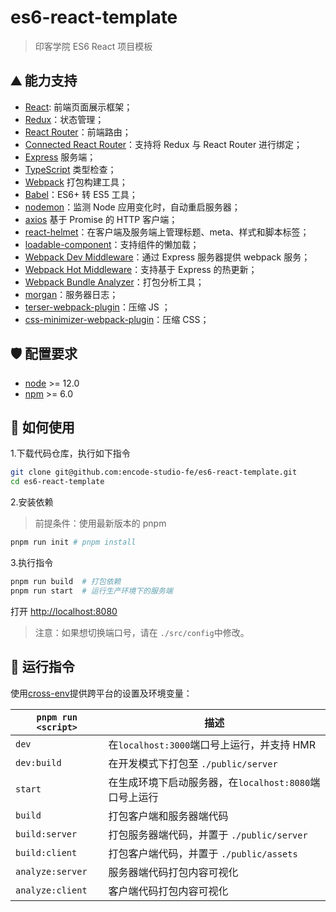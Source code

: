 # es6-react-template

> 印客学院 ES6 React 项目模板

## ⛰️ 能力支持

- [React](https://facebook.github.io/react): 前端页面展示框架；
- [Redux](https://github.com/reactjs/redux)：状态管理；
- [React Router](https://reacttraining.com/react-router)：前端路由；
- [Connected React Router](https://github.com/supasate/connected-react-router)：支持将 Redux 与 React Router 进行绑定；
- [Express](https://expressjs.com) 服务端；
- [TypeScript](https://www.typescriptlang.org) 类型检查；
- [Webpack](https://webpack.js.org) 打包构建工具；
- [Babel](https://babeljs.io)：ES6+ 转 ES5 工具；
- [nodemon](https://nodemon.io)：监测 Node 应用变化时，自动重启服务器；
- [axios](https://axios-http.com) 基于 Promise 的 HTTP 客户端；
- [react-helmet](https://github.com/nfl/react-helmet)：在客户端及服务端上管理标题、meta、样式和脚本标签；
- [loadable-component](https://github.com/smooth-code/loadable-components)：支持组件的懒加载；
- [Webpack Dev Middleware](https://github.com/webpack/webpack-dev-middleware)：通过 Express 服务器提供 webpack 服务；
- [Webpack Hot Middleware](https://github.com/glenjamin/webpack-hot-middleware)：支持基于 Express 的热更新；
- [Webpack Bundle Analyzer](https://github.com/webpack-contrib/webpack-bundle-analyzer)：打包分析工具；
- [morgan](https://github.com/expressjs/morgan)：服务器日志；
- [terser-webpack-plugin](https://github.com/webpack-contrib/terser-webpack-plugin)：压缩 JS ；
- [css-minimizer-webpack-plugin](https://github.com/webpack-contrib/css-minimizer-webpack-plugin)：压缩 CSS；

## 🛡️ 配置要求

- [node](https://nodejs.org/en) >= 12.0
- [npm](https://www.npmjs.com) >= 6.0

## 🔨 如何使用

1.下载代码仓库，执行如下指令

```sh
git clone git@github.com:encode-studio-fe/es6-react-template.git
cd es6-react-template
```

2.安装依赖

> 前提条件：使用最新版本的 pnpm

```sh
pnpm run init # pnpm install
```

3.执行指令

```sh
pnpm run build  # 打包依赖
pnpm run start  # 运行生产环境下的服务端
```

打开 [http://localhost:8080](http://localhost:8080)

> 注意：如果想切换端口号，请在 `./src/config`中修改。

## 🚀 运行指令

使用[cross-env](https://github.com/kentcdodds/cross-env)提供跨平台的设置及环境变量：

| `pnpm run <script>` | 描述                                                   |
| ------------------- | ------------------------------------------------------ |
| `dev`               | 在`localhost:3000`端口号上运行，并支持 HMR        |
| `dev:build`         | 在开发模式下打包至 `./public/server`                |
| `start`             | 在生成环境下启动服务器，在`localhost:8080`端口号上运行 |
| `build`             | 打包客户端和服务器端代码                               |
| `build:server`      | 打包服务器端代码，并置于 `./public/server`          |
| `build:client`      | 打包客户端代码，并置于 `./public/assets`              |
| `analyze:server`    | 服务器端代码打包内容可视化                             |
| `analyze:client`    | 客户端代码打包内容可视化                               |
